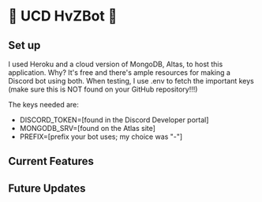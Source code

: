 # 🧟 UCD HvZBot 🧟

## Set up
I used Heroku and a cloud version of MongoDB, Altas, to host this application. Why? It's free and there's ample resources for making a Discord bot using both. When testing, I use .env to fetch the important keys (make sure this is NOT found on your GitHub repository!!!)

The keys needed are:
* DISCORD_TOKEN=[found in the Discord Developer portal]
* MONGODB_SRV=[found on the Atlas site]
* PREFIX=[prefix your bot uses; my choice was "-"]

## Current Features


## Future Updates
